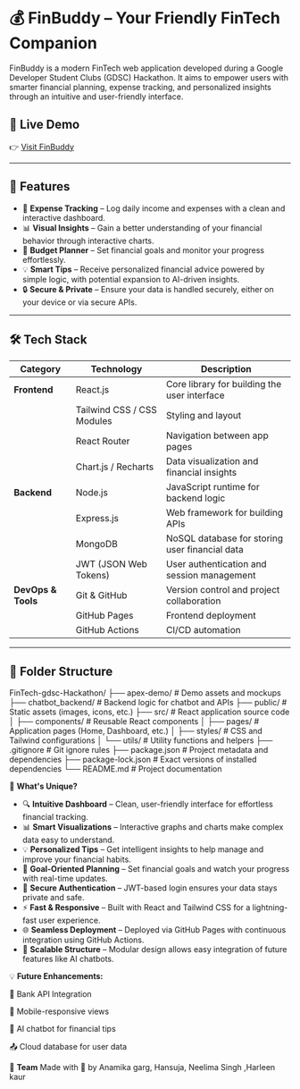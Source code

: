 # 💰 FinBuddy – Your Friendly FinTech Companion

FinBuddy is a modern FinTech web application developed during a Google Developer Student Clubs (GDSC) Hackathon. It aims to empower users with smarter financial planning, expense tracking, and personalized insights through an intuitive and user-friendly interface.​

## 🚀 Live Demo

👉 [Visit FinBuddy](https://neelima-singh07.github.io/FinTech-gdsc-Hackathon) 

---

## 🌟 Features

- 🧾 **Expense Tracking** – Log daily income and expenses with a clean and interactive dashboard.
- 📊 **Visual Insights** – Gain a better understanding of your financial behavior through interactive charts.
- 🎯 **Budget Planner** – Set financial goals and monitor your progress effortlessly.
- 💡 **Smart Tips** – Receive personalized financial advice powered by simple logic, with potential expansion to AI-driven insights.
- 🔒 **Secure & Private** – Ensure your data is handled securely, either on your device or via secure APIs.

---

## 🛠️ Tech Stack

| Category     | Technology                     | Description                                      |
|--------------|---------------------------------|--------------------------------------------------|
| **Frontend** | React.js                        | Core library for building the user interface     |
|              | Tailwind CSS / CSS Modules      | Styling and layout                               |
|              | React Router                    | Navigation between app pages                     |
|              | Chart.js / Recharts             | Data visualization and financial insights        |
| **Backend**  | Node.js                         | JavaScript runtime for backend logic             |
|              | Express.js                      | Web framework for building APIs                  |
|              | MongoDB                         | NoSQL database for storing user financial data   |
|              | JWT (JSON Web Tokens)           | User authentication and session management       |
| **DevOps & Tools** | Git & GitHub              | Version control and project collaboration        |
|              | GitHub Pages                    | Frontend deployment                              |
|              | GitHub Actions                  | CI/CD automation                                 |


---

## 📁 Folder Structure

FinTech-gdsc-Hackathon/
├── apex-demo/             # Demo assets and mockups
├── chatbot_backend/       # Backend logic for chatbot and APIs
├── public/                # Static assets (images, icons, etc.)
├── src/                   # React application source code
│   ├── components/        # Reusable React components
│   ├── pages/             # Application pages (Home, Dashboard, etc.)
│   ├── styles/            # CSS and Tailwind configurations
│   └── utils/             # Utility functions and helpers
├── .gitignore             # Git ignore rules
├── package.json           # Project metadata and dependencies
├── package-lock.json      # Exact versions of installed dependencies
└── README.md              # Project documentation



🧠 **What's Unique?**
- 🔍 **Intuitive Dashboard** – Clean, user-friendly interface for effortless financial tracking.
- 📊 **Smart Visualizations** – Interactive graphs and charts make complex data easy to understand.
- 💡 **Personalized Tips** – Get intelligent insights to help manage and improve your financial habits.
- 🎯 **Goal-Oriented Planning** – Set financial goals and watch your progress with real-time updates.
- 🔐 **Secure Authentication** – JWT-based login ensures your data stays private and safe.
- ⚡ **Fast & Responsive** – Built with React and Tailwind CSS for a lightning-fast user experience.
- 🌐 **Seamless Deployment** – Deployed via GitHub Pages with continuous integration using GitHub Actions.
- 🧠 **Scalable Structure** – Modular design allows easy integration of future features like AI chatbots.

💡 **Future Enhancements:**

🔗 Bank API Integration

📱 Mobile-responsive views

🤖 AI chatbot for financial tips

📤 Cloud database for user data

🤝 **Team**
Made with 💙 by Anamika garg, Hansuja, Neelima Singh ,Harleen kaur 

